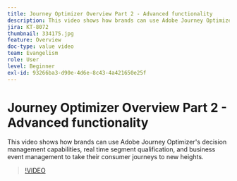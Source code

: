 ```yaml
---
title: Journey Optimizer Overview Part 2 - Advanced functionality
description: This video shows how brands can use Adobe Journey Optimizer's decision management capabilities, real time segment qualification, and business event management to take their consumer journeys to new heights.
jira: KT-8072
thumbnail: 334175.jpg
feature: Overview
doc-type: value video
team: Evangelism
role: User
level: Beginner
exl-id: 93266ba3-d90e-4d6e-8c43-4a421650e25f
---
```

# Journey Optimizer Overview Part 2 - Advanced functionality

This video shows how brands can use Adobe Journey Optimizer's decision management capabilities, real time segment qualification, and business event management to take their consumer journeys to new heights.

>[!VIDEO](https://video.tv.adobe.com/v/334175?quality=12&learn=on)
